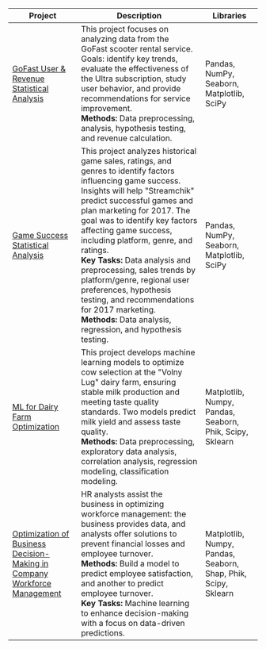 | Project | Description | Libraries |
| ------------- | ------------- | ------------- |
| [GoFast User & Revenue Statistical Analysis](Statistic_analysis) | This project focuses on analyzing data from the GoFast scooter rental service. Goals: identify key trends, evaluate the effectiveness of the Ultra subscription, study user behavior, and provide recommendations for service improvement. <br>**Methods:** Data preprocessing, analysis, hypothesis testing, and revenue calculation. | Pandas, NumPy, Seaborn, Matplotlib, SciPy |
| [Game Success Statistical Analysis](Assembly%20projects) | This project analyzes historical game sales, ratings, and genres to identify factors influencing game success. Insights will help "Streamchik" predict successful games and plan marketing for 2017. The goal was to identify key factors affecting game success, including platform, genre, and ratings. <br>**Key Tasks:** Data analysis and preprocessing, sales trends by platform/genre, regional user preferences, hypothesis testing, and recommendations for 2017 marketing. <br>**Methods:** Data analysis, regression, and hypothesis testing. | Pandas, NumPy, Seaborn, Matplotlib, SciPy |
| [ML for Dairy Farm Optimization](Linear_models_in_machine_learning) | This project develops machine learning models to optimize cow selection at the "Volny Lug" dairy farm, ensuring stable milk production and meeting taste quality standards. Two models predict milk yield and assess taste quality. <br>**Methods:** Data preprocessing, exploratory data analysis, correlation analysis, regression modeling, classification modeling. | Matplotlib, Numpy, Pandas, Seaborn, Phik, Scipy, Sklearn |
| [Optimization of Business Decision-Making in Company Workforce Management](hr_decisions_business_oprimization_ml) | HR analysts assist the business in optimizing workforce management: the business provides data, and analysts offer solutions to prevent financial losses and employee turnover. <br>**Methods:** Build a model to predict employee satisfaction, and another to predict employee turnover. <br>**Key Tasks:** Machine learning to enhance decision-making with a focus on data-driven predictions. | Matplotlib, Numpy, Pandas, Seaborn, Shap, Phik, Scipy, Sklearn |
